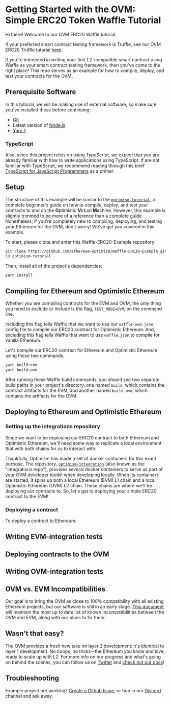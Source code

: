 # Getting Started with the OVM: Simple ERC20 Token Waffle Tutorial

Hi there! Welcome to our OVM ERC20 Waffle tutorial.

If your preferred smart contract testing framework is Truffle, see our OVM ERC20 Truffle tutorial [here](https://github.com/ethereum-optimism/Truffle-ERC20-Example).

If you're interested in writing your first L2-compatible smart contract using Waffle as your smart contract testing framework, then you've come to the right place!
This repo serves as an example for how to compile, deploy, and test your contracts for the OVM.

## Prerequisite Software

In this tutorial, we will be making use of external software, so make sure you've installed these before continuing:

* [Git](https://git-scm.com/book/en/v2/Getting-Started-Installing-Git)
* Latest version of [Node.js](https://nodejs.org/en/)
* [Yarn 1](https://classic.yarnpkg.com/en/docs/install#mac-stable)

### TypeScript

Also, since this project relies on using TypeScript, we expect that you are already familiar with how to write applications using TypeScript.
If are not familiar with TypeScript, we recommend reading through this brief [TypeScript for JavaScript Programmers](https://www.typescriptlang.org/docs/handbook/typescript-in-5-minutes.html) as a primer.

## Setup

The structure of this example will be similar to the [`optimism-tutorial`](https://github.com/ethereum-optimism/optimism-tutorial), a complete beginner's guide on how to compile, deploy, and test your contracts to and on the **O**ptimistic **V**irtual **M**achine.
However, this example is slightly trimmed to be more of a reference than a complete guide.
Nonetheless, if you're completely new to compiling, deploying, and testing your Ethereum for the OVM, don't worry!
We've got you covered in this example.

To start, please clone and enter this Waffle-ERC20-Example repository:

```sh
git clone https://github.com/ethereum-optimism/Waffle-ERC20-Example.git
cd optimism-tutorial
```

Then, install all of the project's dependencies:

```sh
yarn install
```

## Compiling for Ethereum and Optimistic Ethereum

Whether you are compiling contracts for the EVM and OVM, the only thing you need to exclude or include is the flag, `TEST_MODE=OVM`, on the command line.

Including this flag tells Waffle that we want to use our `waffle-ovm.json` config file to compile our ERC20 contract for Optimistic Ethereum.
And, excluding this flag tells Waffle that want to use `waffle.json` to compile for vanilla Ethereum.

Let's compile our ERC20 contract for Ethereum and Optimistic Ethereum using these two commands:

```sh
yarn build:evm
yarn build:ovm
```

After running these Waffle build commands, you should see two separate build paths in your project's directory, one named `build`, which contains the contract artifacts for the EVM, and another named `build-ovm`, which contains the artifacts for the OVM.

## Deploying to Ethereum and Optimistic Ethereum

### Setting up the integrations repository

Since we want to be deploying our ERC20 contract to both Ethereum and Optimistic Ethereum, we'll need some way to replicate a local environment that with both chains for us to interact with.

Thankfully, Optimism has made a set of docker containers for this exact purpose.
The repository, [`optimism-integration`](https://github.com/ethereum-optimism/optimism-integration.git) (also known as the "integrations repo"), provides several docker containers to serve as part of your OVM developer toolkit when developing locally.
When its containers are started, it spins up both a local Ethereum (EVM) L1 chain and a local Optimistic Ethereum (OVM) L2 chain.
These chains are where we'll be deploying our contracts to.
So, let's get to deploying your simple ERC20 contract to the EVM!

### Deploying a contract

To deploy a contract to Ethereum. 

## Writing EVM-integration tests


## Deploying contracts to the OVM


## Writing OVM-integration tests


## OVM vs. EVM Incompatibilities
Our goal is to bring the OVM as close to 100% compatibility with all existing Ethereum projects, but our software is still in an early stage. [This document](https://hackmd.io/elr0znYORiOMSTtfPJVAaA) will maintain the most up to date list of known incompatibilities between the OVM and EVM, along with our plans to fix them.

<!-- ## How to uncover OVM bugs
Most likely, all of your tests will be passing in the EVM, but not all of your tests will be passing in the OVM. We recommend isolating issues by running the single failing tests and commenting out parts of contracts until you narrow down what line(s) of Solidity are causing the discrepancy between the EVM and OVM. Then, hop in our [Discord](https://discordapp.com/invite/jrnFEvq) and share the bug you've uncovered and we'll fix it as soon as possible. -->

## Wasn't that easy?
The OVM provides a fresh new take on layer 2 development: it's identical to layer 1 development.  No hoops, no tricks--the Ethereum you know and love, ready to scale up with L2.  For more info on our progress and what's going on behind the scenes, you can follow us on [Twitter](https://twitter.com/optimismPBC) and [check out our docs](http://community.optimism.io/)!

## Troubleshooting

Example project not working? [Create a Github Issue](https://github.com/ethereum-optimism/ERC20-Example/issues), or hop in our [Discord](https://discordapp.com/invite/jrnFEvq) channel and ask away.
